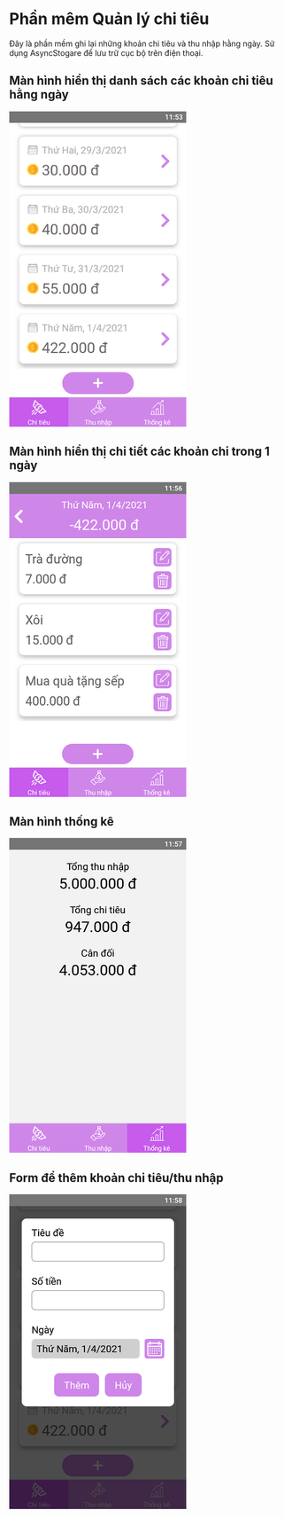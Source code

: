 # Phần mêm Quản lý chi tiêu
Đây là phần mềm ghi lại những khoản chi tiêu và thu nhập hằng ngày. Sử dụng AsyncStogare để lưu trữ cục bộ trên điện thoại.

## Màn hình hiển thị danh sách các khoản chi tiêu hằng ngày
![Spending Tab](app_images/SpendingTab.png)

## Màn hình hiển thị chi tiết các khoản chi trong 1 ngày
![Detail Tab](app_images/DetailTab.png)

## Màn hình thống kê
![Statistic Tab](app_images/StatisticTab.png)

## Form để thêm khoản chi tiêu/thu nhập
![Form](app_images/Form.png)
